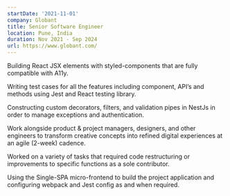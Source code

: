 ```yaml
---
startDate: '2021-11-01'
company: Globant
title: Senior Software Engineer
location: Pune, India
duration: Nov 2021 - Sep 2024
url: https://www.globant.com/
---
```


Building React JSX elements with styled-components that are fully compatible with A11y.

Writing test cases for all the features including component, API’s and methods using Jest and React testing library.

Constructing custom decorators, filters, and validation pipes in NestJs in order to manage exceptions and authentication.

Work alongside product & project managers, designers, and other engineers to transform creative concepts into refined digital experiences at an agile (2-week) cadence.

Worked on a variety of tasks that required code restructuring or improvements to specific functions as a sole contributor.

Using the Single-SPA micro-frontend to build the project application and configuring webpack and Jest config as and when required.
